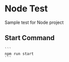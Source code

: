 # Node Test
  Sample test for Node project
  
## Start Command
    ```
    npm run start
    ```  

